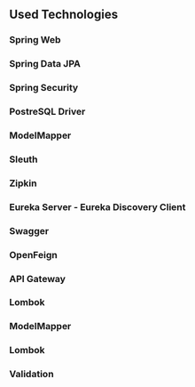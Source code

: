 ## Used Technologies

### Spring Web
### Spring Data JPA
### Spring Security
### PostreSQL Driver
### ModelMapper
### Sleuth
### Zipkin
### Eureka Server - Eureka Discovery Client
### Swagger
### OpenFeign
### API Gateway
### Lombok
### ModelMapper
### Lombok
### Validation
